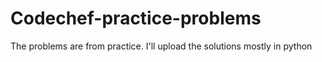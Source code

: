 # Codechef-practice-problems

The problems are from practice.
I'll upload the solutions mostly in python
